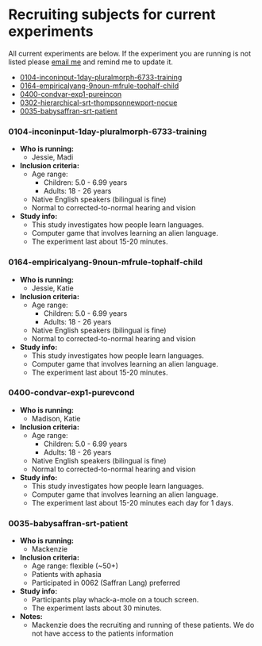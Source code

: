 # Recruiting subjects for current experiments
All current experiments are below.  If the experiment you are running is not listed please [email me][1] and remind me to update it.

- [0104-inconinput-1day-pluralmorph-6733-training](#0104-inconinput-1day-pluralmorph-6733-training)
- [0164-empiricalyang-9noun-mfrule-tophalf-child](#0164-empiricalyang-9noun-mfrule-tophalf-child)
- [0400-condvar-exp1-pureincon](#0400-condvar-exp1-pureincon)
- [0302-hierarchical-srt-thompsonnewport-nocue](#0302-hierarchical-srt-thompsonnewport-nocue)
- [0035-babysaffran-srt-patient](#0035-babysaffran-srt-patient)

### 0104-inconinput-1day-pluralmorph-6733-training
- **Who is running:**
	- Jessie, Madi
- **Inclusion criteria:**
	- Age range: 
      - Children: 5.0 - 6.99 years
      - Adults: 18 - 26 years
	- Native English speakers (bilingual is fine)
	- Normal to corrected-to-normal hearing and vision
- **Study info:**
	- This study investigates how people learn languages.
	- Computer game that involves learning an alien language.
	- The experiment last about 15-20 minutes.

### 0164-empiricalyang-9noun-mfrule-tophalf-child
- **Who is running:**
	- Jessie, Katie
- **Inclusion criteria:**
	- Age range: 
      - Children: 5.0 - 6.99 years
      - Adults: 18 - 26 years
	- Native English speakers (bilingual is fine)
	- Normal to corrected-to-normal hearing and vision
- **Study info:**
	- This study investigates how people learn languages.
	- Computer game that involves learning an alien language.
	- The experiment last about 15-20 minutes.

### 0400-condvar-exp1-purevcond

- **Who is running:**
	- Madison, Katie
- **Inclusion criteria:**
	- Age range: 
      - Children: 5.0 - 6.99 years
      - Adults: 18 - 26 years
	- Native English speakers (bilingual is fine)
	- Normal to corrected-to-normal hearing and vision
- **Study info:**
	- This study investigates how people learn languages.
	- Computer game that involves learning an alien language.
	- The experiment last about 15-20 minutes each day for 1 days.

### 0035-babysaffran-srt-patient

- **Who is running:**
  - Mackenzie
- **Inclusion criteria:**
	- Age range: flexible (~50+)
	- Patients with aphasia
	- Participated in 0062 (Saffran Lang) preferred
- **Study info:**
	- Participants play whack-a-mole on a touch screen.
	- The experiment lasts about 30 minutes.
- **Notes:**
  - Mackenzie does the recruiting and running of these patients.  We do not have access to the patients information

[1]:	mailto:kathryn.schuler@gmail.com
